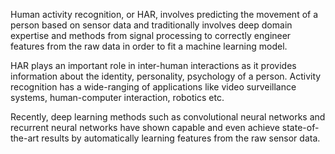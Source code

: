 Human activity recognition, or HAR, involves predicting the movement of a person based on sensor data and traditionally involves deep domain expertise and methods from signal processing to correctly engineer features from the raw data in order to fit a machine learning model.

HAR plays an important role in inter-human interactions as it provides information about the identity, personality, psychology of a person. Activity recognition has a wide-ranging of applications like video surveillance systems, human-computer interaction, robotics etc.

Recently, deep learning methods such as convolutional neural networks and recurrent neural networks have shown capable and even achieve state-of-the-art results by automatically learning features from the raw sensor data.
